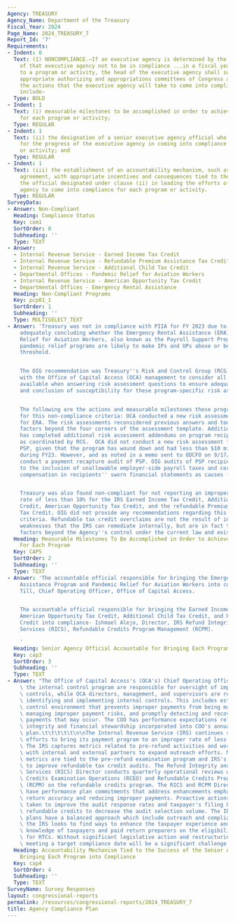 ```yaml
---
Agency: TREASURY
Agency_Name: Department of the Treasury
Fiscal_Year: 2024
Page_Name: 2024_TREASURY_7
Report_Id: '7'
Requirements:
- Indent: 0
  Text: (1) NONCOMPLIANCE.—If an executive agency is determined by the Inspector General
    of that executive agency not to be in compliance ...in a fiscal year with respect
    to a program or activity, the head of the executive agency shall submit to the
    appropriate authorizing and appropriations committees of Congress a plan describing
    the actions that the executive agency will take to come into compliance. The plan...shall
    include—
  Type: BOLD
- Indent: 1
  Text: (i) measurable milestones to be accomplished in order to achieve compliance
    for each program or activity;
  Type: REGULAR
- Indent: 1
  Text: (ii) the designation of a senior executive agency official who shall be accountable
    for the progress of the executive agency in coming into compliance for each program
    or activity; and
  Type: REGULAR
- Indent: 1
  Text: (iii) the establishment of an accountability mechanism, such as a performance
    agreement, with appropriate incentives and consequences tied to the success of
    the official designated under clause (ii) in leading the efforts of the executive
    agency to come into compliance for each program or activity.
  Type: REGULAR
SurveyData:
- Answer: Non-Compliant
  Heading: Compliance Status
  Key: com1
  SortOrder: 0
  Subheading: ''
  Type: TEXT
- Answer:
  - Internal Revenue Service - Earned Income Tax Credit
  - Internal Revenue Service - Refundable Premium Assistance Tax Credit
  - Internal Revenue Service - Additional Child Tax Credit
  - Departmental Offices - Pandemic Relief for Aviation Workers
  - Internal Revenue Service - American Opportunity Tax Credit
  - Departmental Offices - Emergency Rental Assistance
  Heading: Non-Compliant Programs
  Key: pcp01_1
  SortOrder: 1
  Subheading: ''
  Type: MULTISELECT_TEXT
- Answer: 'Treasury was not in compliance with PIIA for FY 2023 due to Treasury not
    adequately concluding whether the Emergency Rental Assistance (ERA) and Pandemic
    Relief for Aviation Workers, also known as the Payroll Support Program (PSP),
    pandemic relief programs are likely to make IPs and UPs above or below the statutory
    threshold.


    The OIG recommendation was Treasury''s Risk and Control Group (RCG) should work
    with the Office of Capital Access (OCA) management to consider all information
    available when answering risk assessment questions to ensure adequate completion
    and conclusion of susceptibility for these program-specific risk assessments.


    The following are the actions and measurable milestones these programs have planned
    for this non-compliance criteria: OCA conducted a new risk assessment for FY24
    for ERA. The risk assessments reconsidered previous answers and took into account
    factors beyond the four corners of the assessment template. Additionally, OCA
    has completed additional risk assessment addendums on program recipient and sub-recipients
    as coordinated by RCG.  OCA did not conduct a new risk assessment for FY24 for
    PSP, given that the program has wound down and had less than $10 million in outlays
    during FY23. However, and as noted in a memo sent to ODCFO on 9/17/24, OCA will
    conduct a payment recapture audit of PSP. OIG audits of PSP recipients have pointed
    to the inclusion of unallowable employer-side payroll taxes and corporate officer
    compensation in recipients'' sworn financial statements as causes for overpayments.


    Treasury was also found non-compliant for not reporting an improper payment error
    rate of less than 10% for the IRS Earned Income Tax Credit, Additional Child Tax
    Credit, American Opportunity Tax Credit, and the refundable Premium Assistance
    Tax Credit. OIG did not provide any recommendations regarding this non-compliant
    criteria. Refundable tax credit overclaims are not the result of internal control
    weaknesses that the IRS can remediate internally, but are in fact the result of
    factors beyond the Agency''s control under the current law and existing authority.'
  Heading: Measurable Milestones To Be Accomplished in Order to Achieve Compliance
    For Each Program
  Key: CAP5
  SortOrder: 2
  Subheading: ''
  Type: TEXT
- Answer: 'The accountable official responsible for bringing the Emergency Rental
    Assistance Program and Pandemic Relief for Aviation Workers into compliance- Gregory
    Till, Chief Operating Officer, Office of Capital Access.


    The accountable official responsible for bringing the Earned Income Tax Credit,
    American Opportunity Tax Credit, Additional Child Tax Credit, and Premium Tax
    Credit into compliance- Ishmael Alejo, Director, IRS Refund Integrity and Compliance
    Services (RICS), Refundable Credits Program Management (RCPM).

    '
  Heading: Senior Agency Official Accountable for Bringing Each Program into Compliance
  Key: cap3
  SortOrder: 3
  Subheading: ''
  Type: TEXT
- Answer: "The Office of Capital Access's (OCA's) Chief Operating Officer (COO) and\
    \ the internal control program are responsible for oversight of improper payment\
    \ controls, while OCA directors, management, and supervisors are responsible for\
    \ identifying and implementing internal controls. This includes establishing a\
    \ control environment that prevents improper payments from being made, effectively\
    \ managing improper payment risks, and promptly detecting and recovering improper\
    \ payments that may occur. The COO has performance expectations related to payment\
    \ integrity and financial stewardship incorporated into COO's annual performance\
    \ plan.\t\t\t\t\t\n\nThe Internal Revenue Service (IRS) continues significant\
    \ efforts to bring its payment program to an improper rate of less than 10 percent.\
    \ The IRS captures metrics related to pre-refund activities and works closely\
    \ with internal and external partners to expand outreach efforts. Many of these\
    \ metrics are tied to the pre-refund examination program and IRS's continued approach\
    \ to improve refundable tax credit audits. The Refund Integrity and Compliance\
    \ Services (RICS) Director conducts quarterly operational reviews with Refundable\
    \ Credits Examination Operations (RCEO) and Refundable Credits Program Management\
    \ (RCPM) on the refundable credits program. The RICS and RCPM Directors and managers\
    \ have performance plan commitments that address enhancements emphasizing tax\
    \ return accuracy and reducing improper payments. Proactive actions are being\
    \ taken to improve the audit response rates and taxpayer's filing behavior for\
    \ refundable credits to decrease the audit selection volume. The IRS performance\
    \ plans have a balanced approach which include outreach and compliance. Again,\
    \ the IRS looks to find ways to enhance the taxpayer experience and improve the\
    \ knowledge of taxpayers and paid return preparers on the eligibility and criteria\
    \ for RTCs. Without significant legislative action and restructuring of programs,\
    \ meeting a target compliance date will be a significant challenge."
  Heading: Accountability Mechanism Tied to the Success of the Senior Agency Official
    Bringing Each Program into Compliance
  Key: cap4
  SortOrder: 4
  Subheading: ''
  Type: TEXT
SurveyName: Survey Responses
layout: congressional-reports
permalink: /resources/congressional-reports/2024_TREASURY_7
title: Agency Compliance Plan
---
```


